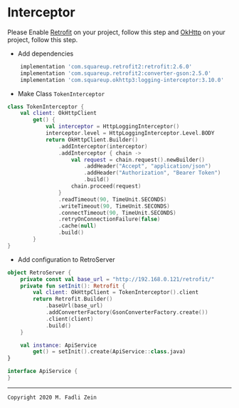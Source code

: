 # Interceptor

Please Enable [Retrofit](https://square.github.io/retrofit/) on your project, follow this step and [OkHttp](https://square.github.io/okhttp/interceptors/) on your project, follow this step.

- Add dependencies
```gradle
    implementation 'com.squareup.retrofit2:retrofit:2.6.0'
    implementation 'com.squareup.retrofit2:converter-gson:2.5.0'
    implementation 'com.squareup.okhttp3:logging-interceptor:3.10.0'
```

- Make Class `TokenInterceptor`
```kotlin
class TokenInterceptor {
    val client: OkHttpClient
        get() {
            val interceptor = HttpLoggingInterceptor()
            interceptor.level = HttpLoggingInterceptor.Level.BODY
            return OkHttpClient.Builder()
                .addInterceptor(interceptor)
                .addInterceptor { chain ->
                    val request = chain.request().newBuilder()
                        .addHeader("Accept", "application/json")
                        .addHeader("Authorization", "Bearer Token")
                        .build()
                    chain.proceed(request)
                }
                .readTimeout(90, TimeUnit.SECONDS)
                .writeTimeout(90, TimeUnit.SECONDS)
                .connectTimeout(90, TimeUnit.SECONDS)
                .retryOnConnectionFailure(false)
                .cache(null)
                .build()
        }
}
```

- Add configuration to RetroServer
```kotlin
object RetroServer {
    private const val base_url = "http://192.168.0.121/retrofit/"
    private fun setInit(): Retrofit {
        val client: OkHttpClient = TokenInterceptor().client
        return Retrofit.Builder()
            .baseUrl(base_url)
            .addConverterFactory(GsonConverterFactory.create())
            .client(client)
            .build()
    }

    val instance: ApiService
        get() = setInit().create(ApiService::class.java)
}

interface ApiService {
}
```

---

```
Copyright 2020 M. Fadli Zein
```
